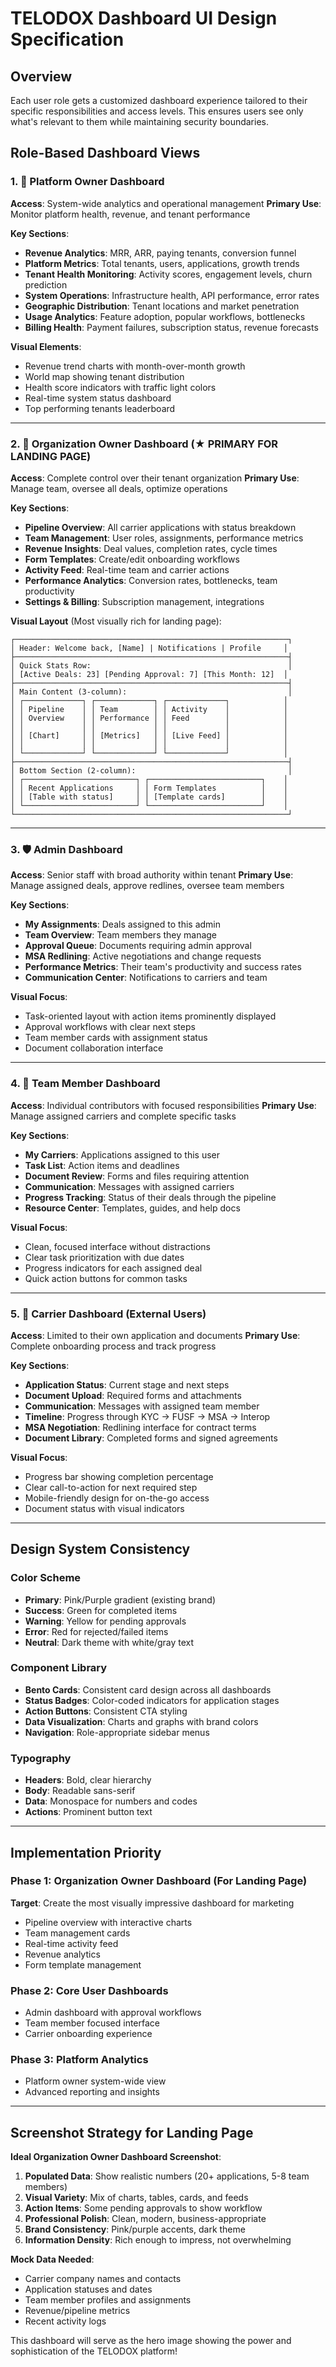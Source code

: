 # TELODOX Dashboard UI Design Specification

## Overview
Each user role gets a customized dashboard experience tailored to their specific responsibilities and access levels. This ensures users see only what's relevant to them while maintaining security boundaries.

## Role-Based Dashboard Views

### 1. 🏢 Platform Owner Dashboard
**Access**: System-wide analytics and operational management
**Primary Use**: Monitor platform health, revenue, and tenant performance

**Key Sections**:
- **Revenue Analytics**: MRR, ARR, paying tenants, conversion funnel
- **Platform Metrics**: Total tenants, users, applications, growth trends
- **Tenant Health Monitoring**: Activity scores, engagement levels, churn prediction
- **System Operations**: Infrastructure health, API performance, error rates
- **Geographic Distribution**: Tenant locations and market penetration
- **Usage Analytics**: Feature adoption, popular workflows, bottlenecks
- **Billing Health**: Payment failures, subscription status, revenue forecasts

**Visual Elements**:
- Revenue trend charts with month-over-month growth
- World map showing tenant distribution
- Health score indicators with traffic light colors
- Real-time system status dashboard
- Top performing tenants leaderboard

---

### 2. 👑 Organization Owner Dashboard (★ PRIMARY FOR LANDING PAGE)
**Access**: Complete control over their tenant organization
**Primary Use**: Manage team, oversee all deals, optimize operations

**Key Sections**:
- **Pipeline Overview**: All carrier applications with status breakdown
- **Team Management**: User roles, assignments, performance metrics
- **Revenue Insights**: Deal values, completion rates, cycle times
- **Form Templates**: Create/edit onboarding workflows
- **Activity Feed**: Real-time team and carrier actions
- **Performance Analytics**: Conversion rates, bottlenecks, team productivity
- **Settings & Billing**: Subscription management, integrations

**Visual Layout** (Most visually rich for landing page):
```
┌─────────────────────────────────────────────────────────────┐
│ Header: Welcome back, [Name] | Notifications | Profile     │
├─────────────────────────────────────────────────────────────┤
│ Quick Stats Row:                                            │
│ [Active Deals: 23] [Pending Approval: 7] [This Month: 12]  │
├─────────────────────────────────────────────────────────────┤
│ Main Content (3-column):                                    │
│ ┌─────────────┐ ┌─────────────┐ ┌─────────────┐            │
│ │ Pipeline    │ │ Team        │ │ Activity    │            │
│ │ Overview    │ │ Performance │ │ Feed        │            │
│ │             │ │             │ │             │            │
│ │ [Chart]     │ │ [Metrics]   │ │ [Live Feed] │            │
│ │             │ │             │ │             │            │
│ └─────────────┘ └─────────────┘ └─────────────┘            │
├─────────────────────────────────────────────────────────────┤
│ Bottom Section (2-column):                                  │
│ ┌─────────────────────────┐ ┌─────────────────────────┐    │
│ │ Recent Applications     │ │ Form Templates          │    │
│ │ [Table with status]     │ │ [Template cards]        │    │
│ └─────────────────────────┘ └─────────────────────────┘    │
└─────────────────────────────────────────────────────────────┘
```

---

### 3. 🛡️ Admin Dashboard
**Access**: Senior staff with broad authority within tenant
**Primary Use**: Manage assigned deals, approve redlines, oversee team members

**Key Sections**:
- **My Assignments**: Deals assigned to this admin
- **Team Overview**: Team members they manage
- **Approval Queue**: Documents requiring admin approval
- **MSA Redlining**: Active negotiations and change requests
- **Performance Metrics**: Their team's productivity and success rates
- **Communication Center**: Notifications to carriers and team

**Visual Focus**:
- Task-oriented layout with action items prominently displayed
- Approval workflows with clear next steps
- Team member cards with assignment status
- Document collaboration interface

---

### 4. 👤 Team Member Dashboard
**Access**: Individual contributors with focused responsibilities
**Primary Use**: Manage assigned carriers and complete specific tasks

**Key Sections**:
- **My Carriers**: Applications assigned to this user
- **Task List**: Action items and deadlines
- **Document Review**: Forms and files requiring attention
- **Communication**: Messages with assigned carriers
- **Progress Tracking**: Status of their deals through the pipeline
- **Resource Center**: Templates, guides, and help docs

**Visual Focus**:
- Clean, focused interface without distractions
- Clear task prioritization with due dates
- Progress indicators for each assigned deal
- Quick action buttons for common tasks

---

### 5. 📱 Carrier Dashboard (External Users)
**Access**: Limited to their own application and documents
**Primary Use**: Complete onboarding process and track progress

**Key Sections**:
- **Application Status**: Current stage and next steps
- **Document Upload**: Required forms and attachments
- **Communication**: Messages with assigned team member
- **Timeline**: Progress through KYC → FUSF → MSA → Interop
- **MSA Negotiation**: Redlining interface for contract terms
- **Document Library**: Completed forms and signed agreements

**Visual Focus**:
- Progress bar showing completion percentage
- Clear call-to-action for next required step
- Mobile-friendly design for on-the-go access
- Document status with visual indicators

---

## Design System Consistency

### Color Scheme
- **Primary**: Pink/Purple gradient (existing brand)
- **Success**: Green for completed items
- **Warning**: Yellow for pending approvals
- **Error**: Red for rejected/failed items
- **Neutral**: Dark theme with white/gray text

### Component Library
- **Bento Cards**: Consistent card design across all dashboards
- **Status Badges**: Color-coded indicators for application stages
- **Action Buttons**: Consistent CTA styling
- **Data Visualization**: Charts and graphs with brand colors
- **Navigation**: Role-appropriate sidebar menus

### Typography
- **Headers**: Bold, clear hierarchy
- **Body**: Readable sans-serif
- **Data**: Monospace for numbers and codes
- **Actions**: Prominent button text

---

## Implementation Priority

### Phase 1: Organization Owner Dashboard (For Landing Page)
**Target**: Create the most visually impressive dashboard for marketing
- Pipeline overview with interactive charts
- Team management cards
- Real-time activity feed
- Revenue analytics
- Form template management

### Phase 2: Core User Dashboards
- Admin dashboard with approval workflows
- Team member focused interface
- Carrier onboarding experience

### Phase 3: Platform Analytics
- Platform owner system-wide view
- Advanced reporting and insights

---

## Screenshot Strategy for Landing Page

**Ideal Organization Owner Dashboard Screenshot**:
1. **Populated Data**: Show realistic numbers (20+ applications, 5-8 team members)
2. **Visual Variety**: Mix of charts, tables, cards, and feeds
3. **Action Items**: Some pending approvals to show workflow
4. **Professional Polish**: Clean, modern, business-appropriate
5. **Brand Consistency**: Pink/purple accents, dark theme
6. **Information Density**: Rich enough to impress, not overwhelming

**Mock Data Needed**:
- Carrier company names and contacts
- Application statuses and dates
- Team member profiles and assignments
- Revenue/pipeline metrics
- Recent activity logs

This dashboard will serve as the hero image showing the power and sophistication of the TELODOX platform!